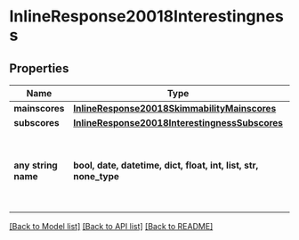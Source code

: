 # InlineResponse20018Interestingness


## Properties
Name | Type | Description | Notes
------------ | ------------- | ------------- | -------------
**mainscores** | [**InlineResponse20018SkimmabilityMainscores**](InlineResponse20018SkimmabilityMainscores.md) |  | [optional] 
**subscores** | [**InlineResponse20018InterestingnessSubscores**](InlineResponse20018InterestingnessSubscores.md) |  | [optional] 
**any string name** | **bool, date, datetime, dict, float, int, list, str, none_type** | any string name can be used but the value must be the correct type | [optional]

[[Back to Model list]](../README.md#documentation-for-models) [[Back to API list]](../README.md#documentation-for-api-endpoints) [[Back to README]](../README.md)


